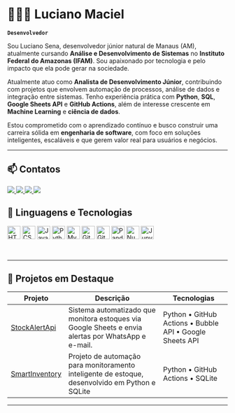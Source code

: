 # 👨🏻‍💻 Luciano Maciel

**`Desenvolvedor`**

Sou Luciano Sena, desenvolvedor júnior natural de Manaus (AM), atualmente cursando **Análise e Desenvolvimento de Sistemas** no **Instituto Federal do Amazonas (IFAM)**. Sou apaixonado por tecnologia e pelo impacto que ela pode gerar na sociedade.

Atualmente atuo como **Analista de Desenvolvimento Júnior**, contribuindo com projetos que envolvem automação de processos, análise de dados e integração entre sistemas. Tenho experiência prática com **Python**, **SQL**, **Google Sheets API** e **GitHub Actions**, além de interesse crescente em **Machine Learning** e **ciência de dados**.

Estou comprometido com o aprendizado contínuo e busco construir uma carreira sólida em **engenharia de software**, com foco em soluções inteligentes, escaláveis e que gerem valor real para usuários e negócios.

---

## 📫 Contatos

<div>
  <a href="mailto:lucianomaciel53@gmail.com" target="_blank">
    <img src="https://img.shields.io/badge/Gmail-D14836?style=for-the-badge&logo=gmail&logoColor=white">
  </a>
  <a href="https://www.linkedin.com/in/luciano-sena-maciel-525960199/" target="_blank">
    <img src="https://img.shields.io/badge/-LinkedIn-%230077B5?style=for-the-badge&logo=linkedin&logoColor=white">
  </a>
  <a href="https://www.instagram.com/luc1an0s.jpg?igsh=MXMxMGo0OHZmMDFkaA==" target="_blank">
    <img src="https://img.shields.io/badge/-Instagram-%23E4405F?style=for-the-badge&logo=instagram&logoColor=white">
  </a>
  <a href="https://lucianomaciel.dev/" target="_blank">
  <img src="https://img.shields.io/badge/Site-000000?style=for-the-badge&logo=internet-explorer&logoColor=white">
</a>

</div>

## 🤖 Linguagens e Tecnologias

<p align="left">
  <img src="https://cdn.jsdelivr.net/gh/devicons/devicon@latest/icons/html5/html5-original.svg" width="30px" title="HTML" />
  <img src="https://cdn.jsdelivr.net/gh/devicons/devicon@latest/icons/css3/css3-original.svg" width="30px" title="CSS" />
  <img src="https://cdn.jsdelivr.net/gh/devicons/devicon@latest/icons/javascript/javascript-original.svg" width="30px" title="JavaScript" />
  <img src="https://cdn.jsdelivr.net/gh/devicons/devicon@latest/icons/python/python-original.svg" width="30px" title="Python" />
  <img src="https://cdn.jsdelivr.net/gh/devicons/devicon@latest/icons/mysql/mysql-original.svg" width="30px" title="MySQL" />
  <img src="https://cdn.jsdelivr.net/gh/devicons/devicon@latest/icons/git/git-original.svg" width="30px" title="Git" />
  <img src="https://cdn.jsdelivr.net/gh/devicons/devicon@latest/icons/github/github-original.svg" width="30px" title="GitHub" />
  <img src="https://cdn.jsdelivr.net/gh/devicons/devicon@latest/icons/pandas/pandas-original.svg" width="30px" title="Pandas" />
  <img src="https://cdn.jsdelivr.net/gh/devicons/devicon@latest/icons/numpy/numpy-original.svg" width="30px" title="NumPy" />
  <img src="https://cdn.jsdelivr.net/gh/devicons/devicon@latest/icons/jupyter/jupyter-original.svg" width="30px" title="Jupyter" />
</p>

<br>

---

## 🚀 Projetos em Destaque

| Projeto | Descrição | Tecnologias |
|--------|-----------|-------------|
|  <a href="https://github.com/Luc1an0s/KBV-2025-BOB01-StockAlertApi" target="_blank">StockAlertApi</a> | Sistema automatizado que monitora estoques via Google Sheets e envia alertas por WhatsApp e e-mail. | Python • GitHub Actions • Bubble API • Google Sheets API |
|  <a href="https://github.com/Luc1an0s/SmartInventory" target="_blank">SmartInventory</a> | Projeto de automação para monitoramento inteligente de estoque, desenvolvido em Python e SQLite | Python • GitHub Actions • SQLite |
---
